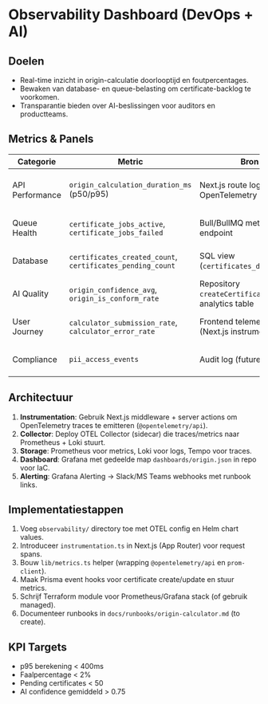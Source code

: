 # Observability Dashboard (DevOps + AI)

## Doelen
- Real-time inzicht in origin-calculatie doorlooptijd en foutpercentages.
- Bewaken van database- en queue-belasting om certificate-backlog te voorkomen.
- Transparantie bieden over AI-beslissingen voor auditors en productteams.

## Metrics & Panels
| Categorie | Metric | Bron | Visualisatie | Alerting |
|-----------|--------|------|--------------|----------|
| API Performance | `origin_calculation_duration_ms` (p50/p95) | Next.js route logging + OpenTelemetry | Time-series + percentile band | Alert bij p95 > 500ms (5m) |
| Queue Health | `certificate_jobs_active`, `certificate_jobs_failed` | Bull/BullMQ metrics endpoint | SingleStat + sparkline | Alert bij failed delta > 5 |
| Database | `certificates_created_count`, `certificates_pending_count` | SQL view (`certificates_daily_kpis`) | Bar chart + stacked area | Alert bij pending > 200 |
| AI Quality | `origin_confidence_avg`, `origin_is_conform_rate` | Repository `createCertificate` hook + analytics table | Dual-axis line chart | Alert bij confidence < 0.6 |
| User Journey | `calculator_submission_rate`, `calculator_error_rate` | Frontend telemetry (Next.js instrumentation) | Funnel | Alert bij error rate > 10% |
| Compliance | `pii_access_events` | Audit log (future) | Table + severity badge | Slack-notificatie |

## Architectuur
1. **Instrumentation**: Gebruik Next.js middleware + server actions om OpenTelemetry traces te emitteren (`@opentelemetry/api`).
2. **Collector**: Deploy OTEL Collector (sidecar) die traces/metrics naar Prometheus + Loki stuurt.
3. **Storage**: Prometheus voor metrics, Loki voor logs, Tempo voor traces.
4. **Dashboard**: Grafana met gedeelde map `dashboards/origin.json` in repo voor IaC.
5. **Alerting**: Grafana Alerting -> Slack/MS Teams webhooks met runbook links.

## Implementatiestappen
1. Voeg `observability/` directory toe met OTEL config en Helm chart values.
2. Introduceer `instrumentation.ts` in Next.js (App Router) voor request spans.
3. Bouw `lib/metrics.ts` helper (wrapping `@opentelemetry/api` en `prom-client`).
4. Maak Prisma event hooks voor certificate create/update en stuur metrics.
5. Schrijf Terraform module voor Prometheus/Grafana stack (of gebruik managed). 
6. Documenteer runbooks in `docs/runbooks/origin-calculator.md` (to create).

## KPI Targets
- p95 berekening < 400ms
- Faalpercentage < 2%
- Pending certificates < 50
- AI confidence gemiddeld > 0.75
